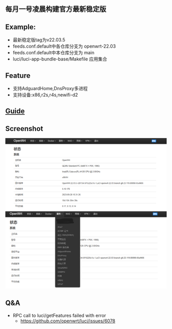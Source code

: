 ## 每月一号凌晨构建官方最新稳定版
## Example:
- 最新稳定版tag为v22.03.5
- feeds.conf.default中各仓库分支为 openwrt-22.03
- feeds.conf.default中本仓库分支为 main
- luci/luci-app-bundle-base/Makefile 应用集合
## Feature
- 支持AdguardHome,DnsProxy多进程
- 支持设备:x86,r2s,r4s,newifi-d2
## [Guide](https://blog.czy21.com/post/openwrt/build/)
## Screenshot
![avatar](./static/image/openwrt-info.png)
![avatar](./static/image/openwrt-app.png)

## Q&A
- RPC call to luci/getFeatures failed with error 
  - https://github.com/openwrt/luci/issues/6078
